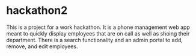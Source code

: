 # hackathon2

This is a project for a work hackathon. 
It is a phone management web app meant to quickly display employees that are on call as well as shoing their department.
There is a search functionality and an admin portal to add, remove, and edit employees.
